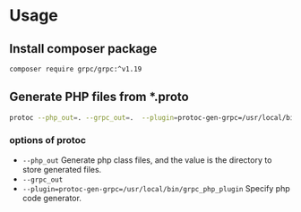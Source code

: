 # Usage

## Install composer package

```bash
composer require grpc/grpc:^v1.19
```

## Generate PHP files from *.proto

```bash
protoc --php_out=. --grpc_out=.  --plugin=protoc-gen-grpc=/usr/local/bin/grpc_php_plugin test.proto
```

### options of protoc

- `--php_out` Generate php class files, and the value is the directory to store generated files.
- `--grpc_out`
- `--plugin=protoc-gen-grpc=/usr/local/bin/grpc_php_plugin` Specify php code generator.